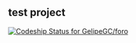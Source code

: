## test project

[ ![Codeship Status for GelipeGC/foro](https://app.codeship.com/projects/3620dbb0-4ec7-0135-cd5a-32b94ff21680/status?branch=master)](https://app.codeship.com/projects/233768)